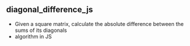 ## diagonal_difference_js
* Given a square matrix, calculate the absolute difference between the sums of its diagonals
* algorithm in JS
